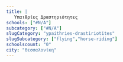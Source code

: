 ```yaml
---
title: |
   Υπαιθρίες Δραστηριότητες
schools: ["#N/A"]
subcategory: ["#N/A"]
slugCategory: "ypaithries-drastiriotites"
slugSubcategory: ["flying","horse-riding"]
schoolscount: "0"
city: "Θεσσαλονίκη"
---
```




